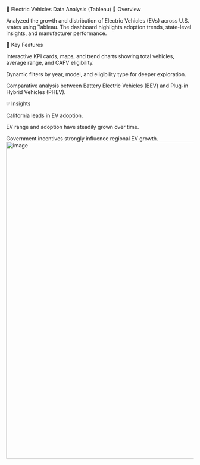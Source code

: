 🚗 Electric Vehicles Data Analysis (Tableau)
📌 Overview

Analyzed the growth and distribution of Electric Vehicles (EVs) across U.S. states using Tableau.
The dashboard highlights adoption trends, state-level insights, and manufacturer performance.

🔹 Key Features

Interactive KPI cards, maps, and trend charts showing total vehicles, average range, and CAFV eligibility.

Dynamic filters by year, model, and eligibility type for deeper exploration.

Comparative analysis between Battery Electric Vehicles (BEV) and Plug-in Hybrid Vehicles (PHEV).

💡 Insights

California leads in EV adoption.

EV range and adoption have steadily grown over time.

Government incentives strongly influence regional EV growth.
<img width="1651" height="854" alt="image" src="https://github.com/user-attachments/assets/c9934367-6869-4539-8164-40fd39b9b5a8" />
